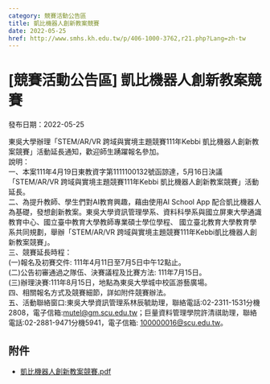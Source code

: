 ```yaml
---
category: 競賽活動公告區
title: 凱比機器人創新教案競賽
date: 2022-05-25
href: http://www.smhs.kh.edu.tw/p/406-1000-3762,r21.php?Lang=zh-tw
---
```


# [競賽活動公告區] 凱比機器人創新教案競賽

發布日期：2022-05-25

東吳大學辦理「STEM/AR/VR 跨域與實境主題競賽111年Kebbi 凱比機器人創新教案競賽」活動延長通知，歡迎師生踴躍報名參加。  
說明：  
一、本案111年4月19日東教資字第1111100132號函諒達，5月16日決議「STEM/AR/VR 跨域與實境主題競賽111年Kebbi 凱比機器人創新教案競賽」活動延長。  
二、為提升教師、學生們對AI教育興趣，藉由使用AI School App 配合凱比機器人為基礎，發想創新教案。東吳大學資訊管理學系、資料科學系與國立屏東大學通識教育中心、國立臺中教育大學教師專業碩士學位學程、 國立臺北教育大學教育學系共同規劃，舉辦「STEM/AR/VR 跨域與實境主題競賽111年Kebbi凱比機器人創新教案競賽」。  
三、競賽延長時程：  
(一)報名及初賽交件: 111年4月11日至7月5日中午12點止。  
(二)公告初審通過之隊伍、決賽議程及比賽方法: 111年7月15日。  
(三)辦理決賽:111年8月15日，地點為東吳大學城中校區游藝廣場。  
四、相關報名方式及競賽細節，詳如附件競賽辦法。  
五、活動聯絡窗口:東吳大學資訊管理系林辰毓助理，聯絡電話:02-2311-1531分機2808，電子信箱:mutel@gm.scu.edu.tw；巨量資料管理學院許清祺助理，聯絡電話:02-2881-9471分機5941，電子信箱: 100000016@scu.edu.tw。

## 附件

- [凱比機器人創新教案競賽.pdf](https://www.smhs.kh.edu.tw/var/file/0/1000/attach/76/pta_3531_8773836_50451.pdf)
